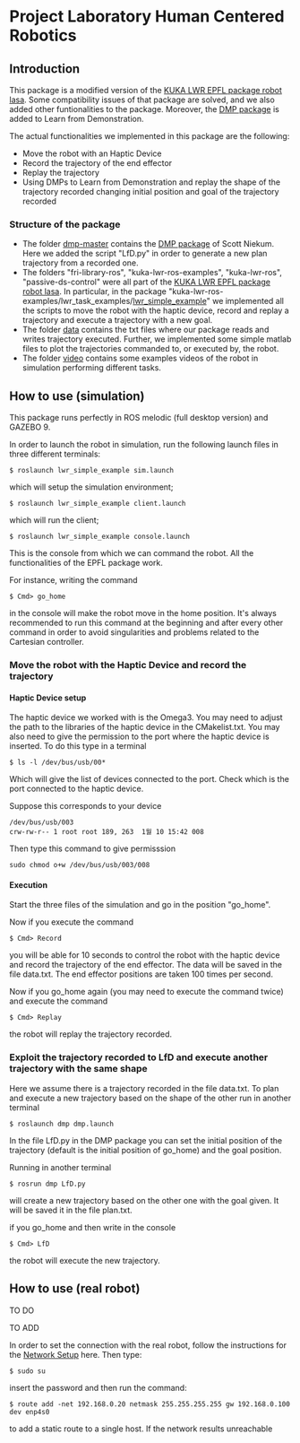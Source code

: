 # Project Laboratory Human Centered Robotics

## Introduction


This package is a modified version of the [KUKA LWR EPFL package robot lasa](https://github.com/epfl-lasa/kuka-lwr-ros).
Some compatibility issues of that package are solved, and we also added other funtionalities to the package.
Moreover, the [DMP package](https://github.com/sniekum/dmp) is added to Learn from Demonstration.

The actual functionalities we implemented in this package are the following:


* Move the robot with an Haptic Device
* Record the trajectory of the end effector
* Replay the trajectory
* Using DMPs to Learn from Demonstration and replay the shape of the trajectory recorded changing initial position and goal of the trajectory recorded 

### Structure of the package

* The folder [dmp-master](dmp-master/) contains the [DMP package](https://github.com/sniekum/dmp) of Scott Niekum. Here we added the script "LfD.py" in order to generate a new plan trajectory from a recorded one.
* The folders "fri-library-ros", "kuka-lwr-ros-examples", "kuka-lwr-ros", "passive-ds-control" were all part of the [KUKA LWR EPFL package robot lasa](https://github.com/epfl-lasa/kuka-lwr-ros). In particular, in the package "kuka-lwr-ros-examples/lwr_task_examples/[lwr_simple_example](kuka-lwr-ros-examples/lwr_task_examples/lwr_simple_example/)" we implemented all the scripts to move the robot with the haptic device, record and replay a trajectory and execute a trajectory with a new goal.
* The folder [data](data/) contains the txt files where our package reads and writes trajectory executed. Further, we implemented some simple matlab files to plot the trajectories commanded to, or executed by, the robot.
* The folder [video](video/) contains some examples videos of the robot in simulation performing different tasks.


## How to use (simulation)

This package runs perfectly in ROS melodic (full desktop version) and GAZEBO 9.

In order to launch the robot in simulation, run the following launch files in three different terminals:

```
$ roslaunch lwr_simple_example sim.launch
```

which will setup the simulation environment;

```
$ roslaunch lwr_simple_example client.launch
```
which will run the client;

```
$ roslaunch lwr_simple_example console.launch
```

This is the console from which we can command the robot.
All the functionalities of the EPFL package work.

For instance, writing the command

```
$ Cmd> go_home
```

in the console will make the robot move in the home position.
It's always recommended to run this command at the beginning and after every other command in order to avoid singularities and problems related to the Cartesian controller.

### Move the robot with the Haptic Device and record the trajectory

#### Haptic Device setup

The haptic device we worked with is the Omega3. You may need to adjust the path to the libraries of the haptic device in the CMakelist.txt.
You may also need to give the permission to the port where the haptic device is inserted. To do this type in a terminal

```
$ ls -l /dev/bus/usb/00*
```
Which will give the list of devices connected to the port. Check which is the port connected to the haptic device.

Suppose this corresponds to your device
```
/dev/bus/usb/003
crw-rw-r-- 1 root root 189, 263  1월 10 15:42 008
```
Then type this command to give permisssion
```
sudo chmod o+w /dev/bus/usb/003/008
```
#### Execution

Start the three files of the simulation and go in the position "go_home".

Now if you execute the command

```
$ Cmd> Record
```

you will be able for 10 seconds to control the robot with the haptic device and record the trajectory of the end effector. The data will be saved in the file data.txt.
The end effector positions are taken 100 times per second.

Now if you go_home again (you may need to execute the command twice) and execute the command

```
$ Cmd> Replay
```

the robot will replay the trajectory recorded.

### Exploit the trajectory recorded to LfD and execute another trajectory with the same shape

Here we assume there is a trajectory recorded in the file data.txt. To plan and execute a new trajectory based on the shape of the other run in another terminal

```
$ roslaunch dmp dmp.launch
```
 
In the file LfD.py in the DMP package you can set the initial position of the trajectory (default is the initial position of go_home) and the goal position.

Running in another terminal

```
$ rosrun dmp LfD.py
```

will create a new trajectory based on the other one with the goal given. It will be saved it in the file plan.txt.

if you go_home and then write in the console

```
$ Cmd> LfD
```

the robot will execute the new trajectory.

## How to use (real robot)

TO DO

TO ADD

In order to set the connection with the real robot, follow the instructions for the [Network Setup](https://github.com/epfl-lasa/kuka-lwr-ros/wiki/Network-setup) here. Then type:
```
$ sudo su
```
insert the password and then run the command:
```
$ route add -net 192.168.0.20 netmask 255.255.255.255 gw 192.168.0.100 dev enp4s0
```
to add a static route to a single host. 
If the network results unreachable



